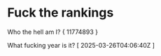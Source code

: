 # Fuck the rankings

Who the hell am I?
{ 11774893 }

What fucking year is it?
[ 2025-03-26T04:06:40Z ]

